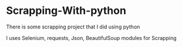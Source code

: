 # Scrapping-With-python
There is some scrapping project that I did using python

I uses Selenium, requests, Json, BeautifulSoup modules for Scrapping

